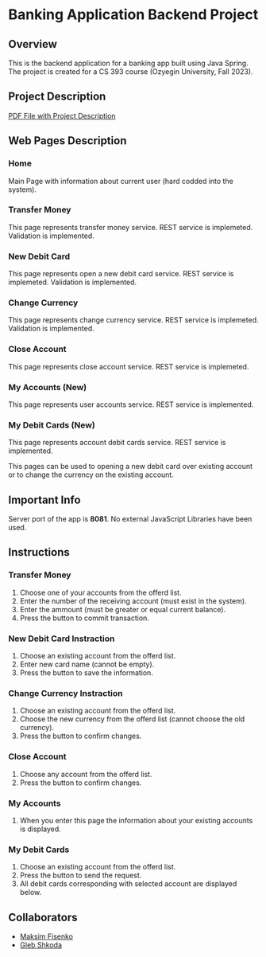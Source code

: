 # Banking Application Backend Project

## Overview
This is the backend application for a banking app built using Java Spring. The project is created for a CS 393 course (Ozyegin University, Fall 2023).

## Project Description
[PDF File with Project Description](https://github.com/maksimfisenko/banking-app-project-ozu-cs393/blob/main/Project%20Description.pdf)

## Web Pages Description

### Home
Main Page with information about current user (hard codded into the system).

### Transfer Money
This page represents transfer money service. REST service is implemeted. Validation is implemented.

### New Debit Card 
This page represents open a new debit card service. REST service is implemeted. Validation is implemented.

### Change Currency
This page represents change currency service. REST service is implemeted. Validation is implemented.

### Close Account
This page represents close account service. REST service is implemeted.

### My Accounts (New)
This page represents user accounts service. REST service is implemented. 

### My Debit Cards (New)
This page represents account debit cards service. REST service is implemented.

This pages can be used to opening a new debit card over existing account or to change the currency on the existing account. 

## Important Info
Server port of the app is **8081**.
No external JavaScript Libraries have been used.

## Instructions

### Transfer Money
1. Choose one of your accounts from the offerd list.
2. Enter the number of the receiving account (must exist in the system).
3. Enter the ammount (must be greater or equal current balance).
4. Press the button to commit transaction.

### New Debit Card Instraction
1. Choose an existing account from the offerd list.
2. Enter new card name (cannot be empty).
3. Press the button to save the information.

### Change Currency Instraction
1. Choose an existing account from the offerd list.
2. Choose the new currency from the offerd list (cannot choose the old currency).
3. Press the button to confirm changes.

### Close Account
1. Choose any account from the offerd list.
2. Press the button to confirm changes.

### My Accounts
1. When you enter this page the information about your existing accounts is displayed.

### My Debit Cards
1. Choose an existing account from the offerd list.
2. Press the button to send the request.
3. All debit cards corresponding with selected account are displayed below. 


## Collaborators
- [Maksim Fisenko](https://github.com/maksimfisenko)
- [Gleb Shkoda](https://github.com/Gosyaa)
